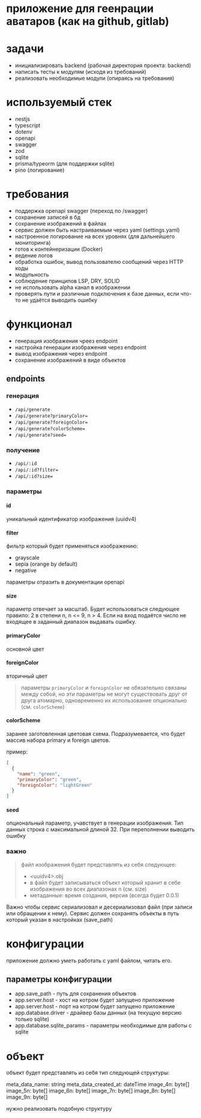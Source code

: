# приложение для геенрации аватаров (как на github, gitlab)

# задачи

- инициализировать backend (рабочая директория проекта: backend)
- написать тесты к модулям (исходя из требований)
- реализовать необходимые модули (опираясь на требования)

# используемый стек

- nestjs
- typescript
- dotenv
- openapi
- swagger
- zod
- sqlite
- prisma/typeorm (для поддержки sqlite)
- pino (логирование)

# требования

- поддержка openapi swagger (переход по <HOST>/swagger)
- сохранение записей в бд
- сохранение изображений в файлах
- сервис должен быть настраиваемым через yaml (settings.yaml)
- настроенное логирование на всех уровнях (для дальнейшего мониторинга)
- готов к контейнеризации (Docker)
- ведение логов
- обработка ошибок, вывод пользователю сообщений через HTTP коды
- модульность
- соблюдение принципов LSP, DRY, SOLID
- не использовать alpha канал в изображении
- проверять пути и различные подключения к базе данных, если что-то не удаётся выводить ошибку

# функционал

- генерация изображения чреез endpoint
- настройка генерации изображения через endpoint
- вывод изображения через endpoint
- сохранение изображений в виде объектов

## endpoints

### генерация

- `/api/generate`
- `/api/generate?primaryColor=`
- `/api/generate?foreignColor=`
- `/api/generate?colorScheme=`
- `/api/generate?seed=`

### получение

- `/api/:id`
- `/api/:id?filter=`
- `/api/:id?size=`

### параметры

#### id

уникальный идентификатор изображения (uuidv4)

#### filter

фильтр который будет применяться изображению:

- grayscale
- sepia (orange by default)
- negative

параметры отразить в документации openapi

#### size

параметр отвечает за масштаб. Будет использоваться следующее правило: 2 в степени n, n <= 9, n > 4. Если на вход подаётся число не входящее в заданный диапазон выдавать ошибку.

#### primaryColor

основной цвет

#### foreignColor

вторичный цвет

> параметры `primaryColor` и `foreignColor` не обязательно связаны между собой, но эти параметры не могут существовать друг от друга атомарно, одновременно их использование опционально (см. `colorScheme`)

#### colorScheme

заранее заготовленная цветовая схема. Подразумевается, что будет массив набора primary и foreign цветов.

пример:

```json
[
  {
    "name": "green",
    "primaryColor": "green",
    "foreignColor": "lightGreen"
  }
]
```

#### seed

опциональный параметр, учавствует в генерации изображения. Тип данных строка с максимальной длиной 32. При переполнении выводить ошибку

### важно

> файл изображения будет представлять из себя следующее:
>
> - \<uuidv4\>.obj
> - в файл будет записываться объект который хранит в себе изображения во всех диапазонах n (см. size)
> - метаданные: время создания, версия (всегда будет 0.0.1)

Важно чтобы сервис сериализовал и десериализовал файл (при записи или обращении к нему). Сервис должен сохранять объекты в путь который указан в настройках (save_path)

# конфигурации

приложение должно уметь работать с yaml файлом, читать его.

## параметры конфигурации

- app.save_path - путь для сохранения объектов
- app.server.host - хост на котром будет запущено приложение
- app.server.host - порт на котром будет запущено приложение
- app.database.driver - драйвер базы данных (на текущую версию только sqlite)
- app.database.sqlite_params - параметры необходимые для работы с sqlite

# объект

объект будет представлять из себя тип следующей структуры:

meta_data_name: string
meta_data_created_at: dateTime
image_4n: byte[]
image_5n: byte[]
image_6n: byte[]
image_7n: byte[]
image_8n: byte[]
image_9n: byte[]

нужно реализовать подобную структуру
